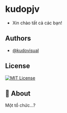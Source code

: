 # kudopjv

* Xin chào tất cả các bạn!



## Authors

- [@kudovisual](https://www.github.com/kudovisual)


## License
[![MIT License](https://img.shields.io/badge/License-MIT-green.svg)](https://choosealicense.com/licenses/mit/)

## 🚀 About
Một tổ chức...?
